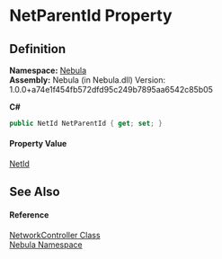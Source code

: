 # NetParentId Property




## Definition
**Namespace:** <a href="N_Nebula">Nebula</a>  
**Assembly:** Nebula (in Nebula.dll) Version: 1.0.0+a74e1f454fb572dfd95c249b7895aa6542c85b05

**C#**
``` C#
public NetId NetParentId { get; set; }
```



#### Property Value
<a href="T_Nebula_NetId">NetId</a>

## See Also


#### Reference
<a href="T_Nebula_NetworkController">NetworkController Class</a>  
<a href="N_Nebula">Nebula Namespace</a>  
